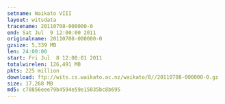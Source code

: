 ```yaml
---
setname: Waikato VIII
layout: witsdata
tracename: 20110708-000000-0
end: Sat Jul  9 12:00:00 2011
originalname: 20110708-000000-0
gzsize: 5,339 MB
len: 24:00:00
start: Fri Jul  8 12:00:01 2011
totalwirelen: 126,491 MB
pkts: 225 million
download: ftp://wits.cs.waikato.ac.nz/waikato/8//20110708-000000-0.gz
size: 17,268 MB
md5: c78856eee79b4594e59e15035bc8b695
---
```


